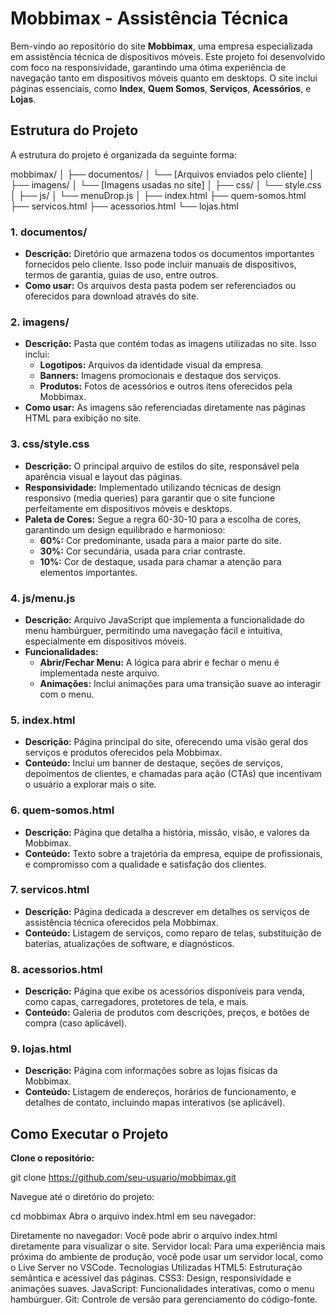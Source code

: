 # Mobbimax - Assistência Técnica

Bem-vindo ao repositório do site **Mobbimax**, uma empresa especializada em assistência técnica de dispositivos móveis. Este projeto foi desenvolvido com foco na responsividade, garantindo uma ótima experiência de navegação tanto em dispositivos móveis quanto em desktops. O site inclui páginas essenciais, como **Index**, **Quem Somos**, **Serviços**, **Acessórios**, e **Lojas**.

## Estrutura do Projeto

A estrutura do projeto é organizada da seguinte forma:

mobbimax/
│
├── documentos/
│ └── [Arquivos enviados pelo cliente]
│
├── imagens/
│ └── [Imagens usadas no site]
│
├── css/
│ └── style.css
│
├── js/
│ └── menuDrop.js
│
├── index.html
├── quem-somos.html
├── servicos.html
├── acessorios.html
└── lojas.html

### 1. **documentos/**
- **Descrição:** Diretório que armazena todos os documentos importantes fornecidos pelo cliente. Isso pode incluir manuais de dispositivos, termos de garantia, guias de uso, entre outros.
- **Como usar:** Os arquivos desta pasta podem ser referenciados ou oferecidos para download através do site.

### 2. **imagens/**
- **Descrição:** Pasta que contém todas as imagens utilizadas no site. Isso inclui:
  - **Logotipos:** Arquivos da identidade visual da empresa.
  - **Banners:** Imagens promocionais e destaque dos serviços.
  - **Produtos:** Fotos de acessórios e outros itens oferecidos pela Mobbimax.
- **Como usar:** As imagens são referenciadas diretamente nas páginas HTML para exibição no site.

### 3. **css/style.css**
- **Descrição:** O principal arquivo de estilos do site, responsável pela aparência visual e layout das páginas.
- **Responsividade:** Implementado utilizando técnicas de design responsivo (media queries) para garantir que o site funcione perfeitamente em dispositivos móveis e desktops.
- **Paleta de Cores:** Segue a regra 60-30-10 para a escolha de cores, garantindo um design equilibrado e harmonioso:
  - **60%:** Cor predominante, usada para a maior parte do site.
  - **30%:** Cor secundária, usada para criar contraste.
  - **10%:** Cor de destaque, usada para chamar a atenção para elementos importantes.

### 4. **js/menu.js**
- **Descrição:** Arquivo JavaScript que implementa a funcionalidade do menu hambúrguer, permitindo uma navegação fácil e intuitiva, especialmente em dispositivos móveis.
- **Funcionalidades:**
  - **Abrir/Fechar Menu:** A lógica para abrir e fechar o menu é implementada neste arquivo.
  - **Animações:** Inclui animações para uma transição suave ao interagir com o menu.

### 5. **index.html**
- **Descrição:** Página principal do site, oferecendo uma visão geral dos serviços e produtos oferecidos pela Mobbimax.
- **Conteúdo:** Inclui um banner de destaque, seções de serviços, depoimentos de clientes, e chamadas para ação (CTAs) que incentivam o usuário a explorar mais o site.

### 6. **quem-somos.html**
- **Descrição:** Página que detalha a história, missão, visão, e valores da Mobbimax.
- **Conteúdo:** Texto sobre a trajetória da empresa, equipe de profissionais, e compromisso com a qualidade e satisfação dos clientes.

### 7. **servicos.html**
- **Descrição:** Página dedicada a descrever em detalhes os serviços de assistência técnica oferecidos pela Mobbimax.
- **Conteúdo:** Listagem de serviços, como reparo de telas, substituição de baterias, atualizações de software, e diagnósticos.

### 8. **acessorios.html**
- **Descrição:** Página que exibe os acessórios disponíveis para venda, como capas, carregadores, protetores de tela, e mais.
- **Conteúdo:** Galeria de produtos com descrições, preços, e botões de compra (caso aplicável).

### 9. **lojas.html**
- **Descrição:** Página com informações sobre as lojas físicas da Mobbimax.
- **Conteúdo:** Listagem de endereços, horários de funcionamento, e detalhes de contato, incluindo mapas interativos (se aplicável).

## Como Executar o Projeto

**Clone o repositório:**

   git clone https://github.com/seu-usuario/mobbimax.git

Navegue até o diretório do projeto:

cd mobbimax
Abra o arquivo index.html em seu navegador:

Diretamente no navegador: Você pode abrir o arquivo index.html diretamente para visualizar o site.
Servidor local: Para uma experiência mais próxima do ambiente de produção, você pode usar um servidor local, como o Live Server no VSCode.
Tecnologias Utilizadas
HTML5: Estruturação semântica e acessível das páginas.
CSS3: Design, responsividade e animações suaves.
JavaScript: Funcionalidades interativas, como o menu hambúrguer.
Git: Controle de versão para gerenciamento do código-fonte.